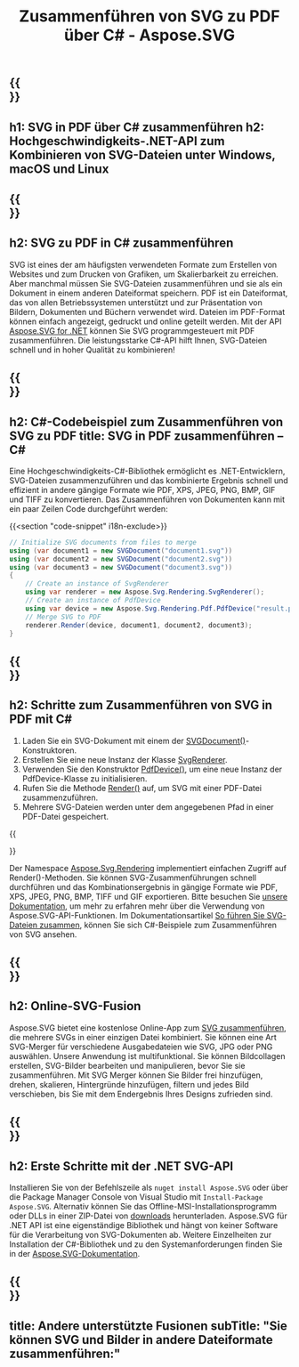 ﻿---
translation: true
template: /templates/_template-merger-child.md
title: Zusammenführen von SVG zu PDF über C# - Aspose.SVG
description: Zusammenführen von SVG in PDF mit C# unter Windows, macOS und Linux
url: /net/merger/svg-to-pdf/
family: svg
platformtag: net
feature: merge
informat: SVG
outformat: PDF
otherformats: XPS PDF GIF JPEG PNG TIFF BMP
---

{{<section banner>}}
---
h1: SVG in PDF über C# zusammenführen
h2: Hochgeschwindigkeits-.NET-API zum Kombinieren von SVG-Dateien unter Windows, macOS und Linux
---

{{<section overview>}}
---
h2: SVG zu PDF in C# zusammenführen
---

SVG ist eines der am häufigsten verwendeten Formate zum Erstellen von Websites und zum Drucken von Grafiken, um Skalierbarkeit zu erreichen. Aber manchmal müssen Sie SVG-Dateien zusammenführen und sie als ein Dokument in einem anderen Dateiformat speichern. PDF ist ein Dateiformat, das von allen Betriebssystemen unterstützt und zur Präsentation von Bildern, Dokumenten und Büchern verwendet wird. Dateien im PDF-Format können einfach angezeigt, gedruckt und online geteilt werden. Mit der API [Aspose.SVG for .NET](https://products.aspose.com/svg/net/) können Sie SVG programmgesteuert mit PDF zusammenführen. Die leistungsstarke C#-API hilft Ihnen, SVG-Dateien schnell und in hoher Qualität zu kombinieren!

{{<section code-text>}}
---
h2: C#-Codebeispiel zum Zusammenführen von SVG zu PDF
title: SVG in PDF zusammenführen – C#
---

Eine Hochgeschwindigkeits-C#-Bibliothek ermöglicht es .NET-Entwicklern, SVG-Dateien zusammenzuführen und das kombinierte Ergebnis schnell und effizient in andere gängige Formate wie PDF, XPS, JPEG, PNG, BMP, GIF und TIFF zu konvertieren. Das Zusammenführen von Dokumenten kann mit ein paar Zeilen Code durchgeführt werden:

{{<section "code-snippet" i18n-exclude>}}

```cs
// Initialize SVG documents from files to merge 
using (var document1 = new SVGDocument("document1.svg"))
using (var document2 = new SVGDocument("document2.svg"))
using (var document3 = new SVGDocument("document3.svg"))
{
    // Create an instance of SvgRenderer
    using var renderer = new Aspose.Svg.Rendering.SvgRenderer();	
    // Create an instance of PdfDevice
    using var device = new Aspose.Svg.Rendering.Pdf.PdfDevice("result.pdf");
    // Merge SVG to PDF
    renderer.Render(device, document1, document2, document3);                
}
```

{{<section steps>}}
---
h2: Schritte zum Zusammenführen von SVG in PDF mit C#
---
1. Laden Sie ein SVG-Dokument mit einem der [SVGDocument()](https://reference.aspose.com/svg/net/aspose.svg/svgdocument/svgdocument/)-Konstruktoren.
1. Erstellen Sie eine neue Instanz der Klasse [SvgRenderer](https://reference.aspose.com/svg/net/aspose.svg.rendering/svgrenderer/).
1. Verwenden Sie den Konstruktor [PdfDevice()](https://reference.aspose.com/svg/net/aspose.svg.rendering.pdf/pdfdevice/pdfdevice/#constructor_5), um eine neue Instanz der PdfDevice-Klasse zu initialisieren.
1. Rufen Sie die Methode [Render()](https://reference.aspose.com/svg/net/aspose.svg.rendering/renderer-1/) auf, um SVG mit einer PDF-Datei zusammenzuführen.
1. Mehrere SVG-Dateien werden unter dem angegebenen Pfad in einer PDF-Datei gespeichert.



{{<section documentation>}}

Der Namespace [Aspose.Svg.Rendering](https://reference.aspose.com/svg/net/aspose.svg.rendering/) implementiert einfachen Zugriff auf Render()-Methoden. Sie können SVG-Zusammenführungen schnell durchführen und das Kombinationsergebnis in gängige Formate wie PDF, XPS, JPEG, PNG, BMP, TIFF und GIF exportieren. Bitte besuchen Sie <a href="https://docs.aspose.com/svg/net/how-to-work-with-aspose-svg-api/" target="_blank">unsere Dokumentation</a>, um mehr zu erfahren mehr über die Verwendung von Aspose.SVG-API-Funktionen. Im Dokumentationsartikel <a href="https://docs.aspose.com/svg/net/how-to-work-with-aspose-svg-api/how-to-merge-svg-files/" target= "_blank">So führen Sie SVG-Dateien zusammen</a>, können Sie sich C#-Beispiele zum Zusammenführen von SVG ansehen.

{{<section online-merger>}}
---
h2: Online-SVG-Fusion
---

Aspose.SVG bietet eine kostenlose Online-App zum <a href="https://products.aspose.app/svg/merger/svg" target="_blank">SVG zusammenführen</a>, die mehrere SVGs in einer einzigen Datei kombiniert. Sie können eine Art SVG-Merger für verschiedene Ausgabedateien wie SVG, JPG oder PNG auswählen. Unsere Anwendung ist multifunktional. Sie können Bildcollagen erstellen, SVG-Bilder bearbeiten und manipulieren, bevor Sie sie zusammenführen. Mit SVG Merger können Sie Bilder frei hinzufügen, drehen, skalieren, Hintergründe hinzufügen, filtern und jedes Bild verschieben, bis Sie mit dem Endergebnis Ihres Designs zufrieden sind.

{{<section get-started>}}
---
h2: Erste Schritte mit der .NET SVG-API
---

Installieren Sie von der Befehlszeile als ```nuget install Aspose.SVG``` oder über die Package Manager Console von Visual Studio mit ```Install-Package Aspose.SVG```.
Alternativ können Sie das Offline-MSI-Installationsprogramm oder DLLs in einer ZIP-Datei von [downloads](https://releases.aspose.com/svg/net/) herunterladen. Aspose.SVG für .NET API ist eine eigenständige Bibliothek und hängt von keiner Software für die Verarbeitung von SVG-Dokumenten ab.
 Weitere Einzelheiten zur Installation der C#-Bibliothek und zu den Systemanforderungen finden Sie in der [Aspose.SVG-Dokumentation](https://docs.aspose.com/svg/net/getting-started/).

{{<section other-mergers>}}
---
title: Andere unterstützte Fusionen
subTitle: "Sie können SVG und Bilder in andere Dateiformate zusammenführen:"
---